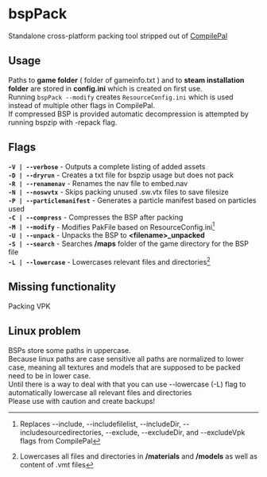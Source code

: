# bspPack

Standalone cross-platform packing tool stripped out of [CompilePal](https://github.com/ruarai/CompilePal)

## Usage

Paths to **game folder** ( folder of gameinfo.txt ) and to **steam installation folder** are stored in **config.ini** which is created on first use.<br>
Running `bspPack --modify` creates `ResourceConfig.ini` which is used instead of multiple other flags in CompilePal.<br>
If compressed BSP is provided automatic decompression is attempted by running bspzip with -repack flag.

## Flags

**`-V | --verbose`** - Outputs a complete listing of added assets<br>
**`-D | --dryrun`** - Creates a txt file for bspzip usage but does not pack<br>
**`-R | --renamenav`** - Renames the nav file to embed.nav<br>
**`-N | --noswvtx`** - Skips packing unused .sw.vtx files to save filesize<br>
**`-P | --particlemanifest`** - Generates a particle manifest based on particles used<br>
**`-C | --compress`** - Compresses the BSP after packing<br>
**`-M | --modify`** - Modifies PakFile based on ResourceConfig.ini[^1]<br>
**`-U | --unpack`** - Unpacks the BSP to **\<filename\>\_unpacked**<br>
**`-S | --search`** - Searches **\/maps** folder of the game directory for the BSP file<br>
**`-L | --lowercase`** - Lowercases relevant files and directories[^2]<br>

[^1]: Replaces --include, --includefilelist, --includeDir, --includesourcedirectories, --exclude, --excludeDir, and --excludeVpk flags from CompilePal
[^2]: Lowercases all files and directories in **/materials** and **/models** as well as content of .vmt files

## Missing functionality

Packing VPK<br>

## Linux problem

BSPs store some paths in uppercase. <br>
Because linux paths are case sensitive all paths are normalized to lower case, meaning all textures and models that are supposed to be packed need to be in lower case.<br>
Until there is a way to deal with that you can use --lowercase (-L) flag to automatically lowercase all relevant files and directories<br>
Please use with caution and create backups!
